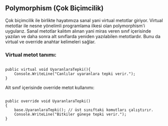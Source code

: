 ## Polymorphism (Çok Biçimcilik)

Çok biçimcilik ile birlikte hayatımıza sanal yani virtual metotlar giriyor. Virtual metotlar ile nesne yönelimli programlama ilkesi olan polymorphism'i uygularız. Sanal metotlar kalıtım alınan yani miras veren sınıf içerisinde yazılan ve daha sonra alt sınıflarda yeniden yazılabilen metotlardır. Bunu da virtual ve override anahtar kelimeleri sağlar.

### Virtual metot tanımı:
<code>
public virtual void UyaranlaraTepki(){
    Console.WriteLine("Canlılar uyaranlara tepki verir.");
}
</code>

Alt sınıf içerisinde override metot kullanımı:

<code>
public override void UyaranlaraTepki()
{
    base.UyaranlaraTepki(); // üst sınıftaki komutları çalıştırır.
    Console.WriteLine("Bitkiler güneşe tepki verir.");
}
</code>
